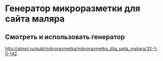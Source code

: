 # Генератор микроразметки для сайта маляра
## Смотреть и использовать генератор
http://atmpl.ru/publ/mikrorazmetka/mikrorazmetka_dlja_sajta_maljara/32-1-0-142


